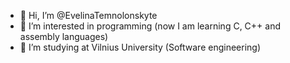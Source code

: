 - 👋 Hi, I’m @EvelinaTemnolonskyte
- 👀 I’m interested in programming (now I am learning C, C++ and assembly languages)
- 🌱 I’m studying at Vilnius University (Software engineering)


<!---
EvelinaTemnolonskyte/EvelinaTemnolonskyte is a ✨ special ✨ repository because its `README.md` (this file) appears on your GitHub profile.
You can click the Preview link to take a look at your changes.
--->
